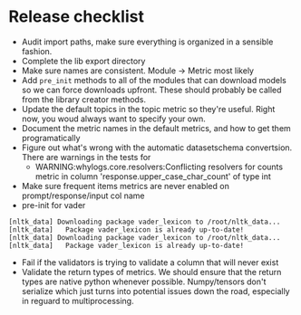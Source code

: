 

# Release checklist
- Audit import paths, make sure everything is organized in a sensible fashion.
- Complete the lib export directory
- Make sure names are consistent. Module -> Metric most likely
- Add `pre_init` methods to all of the modules that can download models so we can force downloads upfront. These should probably be called
  from the library creator methods.
- Update the default topics in the topic metric so they're useful. Right now, you woud always want to specify your own.
- Document the metric names in the default metrics, and how to get them programatically
- Figure out what's wrong with the automatic datasetschema convertsion. There are warnings in the tests for
    - WARNING:whylogs.core.resolvers:Conflicting resolvers for counts metric in column 'response.upper_case_char_count' of type int
- Make sure frequent items metrics are never enabled on prompt/response/input col name
- pre-init for vader
```
[nltk_data] Downloading package vader_lexicon to /root/nltk_data...
[nltk_data]   Package vader_lexicon is already up-to-date!
[nltk_data] Downloading package vader_lexicon to /root/nltk_data...
[nltk_data]   Package vader_lexicon is already up-to-date!
```
- Fail if the validators is trying to validate a column that will never exist 
- Validate the return types of metrics. We should ensure that the return types are native python whenever possible. Numpy/tensors don't
  serialize which just turns into potential issues down the road, especially in reguard to multiprocessing.
